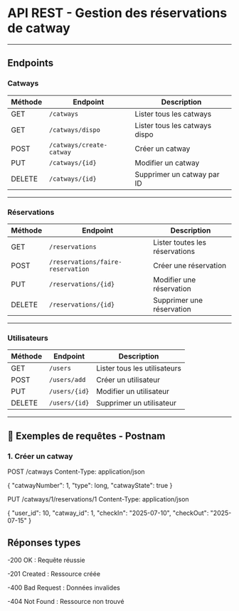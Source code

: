 # API REST - Gestion des réservations de catway


---

##  Endpoints

### Catways

| Méthode | Endpoint                | Description                    |
|---------|-------------------------|--------------------------------|
| GET     | `/catways`              | Lister tous les catways        |
| GET     | `/catways/dispo`        | Lister tous les catways dispo  |
| POST    | `/catways/create-catway`| Créer un catway                |
| PUT     | `/catways/{id}`         | Modifier un catway             |
| DELETE  | `/catways/{id}`         | Supprimer un catway par ID     |

---

### Réservations

| Méthode | Endpoint                         | Description                    |
|---------|----------------------------------|--------------------------------|
| GET     | `/reservations`                  | Lister toutes les réservations |
| POST    | `/reservations/faire-reservation`| Créer une réservation          |
| PUT     | `/reservations/{id}`             | Modifier une réservation       |
| DELETE  | `/reservations/{id}`             | Supprimer une réservation      |

---

### Utilisateurs

| Méthode | Endpoint         | Description                   |
|---------|------------------|-------------------------------|
| GET     | `/users`         | Lister tous les utilisateurs  |
| POST    | `/users/add`     | Créer un utilisateur          |
| PUT     | `/users/{id}`    | Modifier un utilisateur       |
| DELETE  | `/users/{id}`    | Supprimer un utilisateur      |

---

## 🔧 Exemples de requêtes - Postnam

### 1. Créer un catway

POST /catways
Content-Type: application/json

{
  "catwayNumber": 1,
  "type": long,
  "catwayState": true
}


PUT /catways/1/reservations/1
Content-Type: application/json

{
  "user_id": 10,
  "catway_id": 1,
  "checkIn": "2025-07-10",
  "checkOut": "2025-07-15"
}



## Réponses types
-200 OK : Requête réussie

-201 Created : Ressource créée

-400 Bad Request : Données invalides

-404 Not Found : Ressource non trouvé

